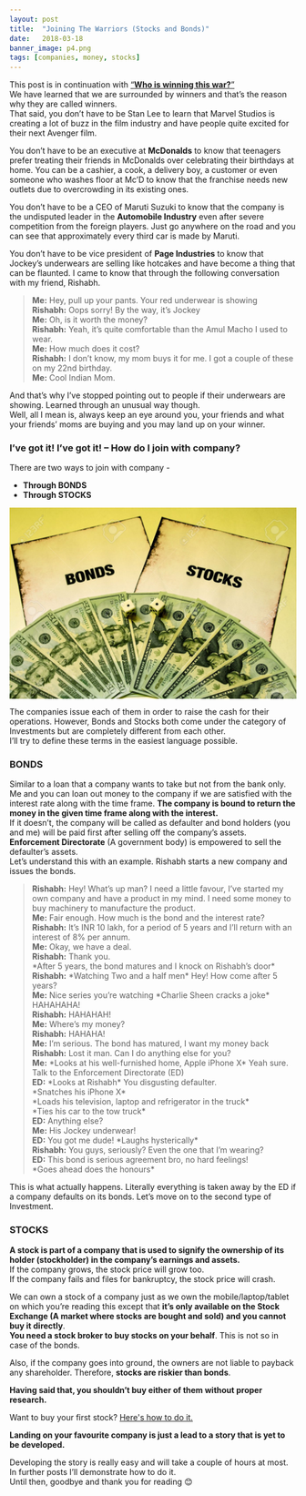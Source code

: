 ```yaml
---
layout: post
title:  "Joining The Warriors (Stocks and Bonds)"
date:   2018-03-18
banner_image: p4.png
tags: [companies, money, stocks]
---
```


This post is in continuation with [“**Who is winning this war?**”](https://investingknights.com/2018/03/15/who-is-winning-this-war/)<br/>
We have learned that we are surrounded by winners and that’s the reason why they are called winners.<br/>
That said, you don’t have to be Stan Lee to learn that Marvel Studios is creating a lot of buzz in the film industry and have people quite excited for their next Avenger film.<br/>

You don’t have to be an executive at **McDonalds** to know that teenagers prefer treating their friends in McDonalds over celebrating their birthdays at home. You can be a cashier, a cook, a delivery boy, a customer or even someone who washes floor at Mc’D to know that the franchise needs new outlets due to overcrowding in its existing ones.<br/>
<!--more-->

You don’t have to be a CEO of Maruti Suzuki to know that the company is the undisputed leader in the **Automobile Industry** even after severe competition from the foreign players. Just go anywhere on the road and you can see that approximately every third car is made by Maruti.<br/>

You don’t have to be vice president of **Page Industries** to know that Jockey’s underwears are selling like hotcakes and have become a thing that can be flaunted. I came to know that through the following conversation with my friend, Rishabh.<br/>

>**Me:** Hey, pull up your pants. Your red underwear is showing<br/>
**Rishabh:** Oops sorry! By the way, it’s Jockey<br/>
**Me:** Oh, is it worth the money?<br/>
**Rishabh:** Yeah, it’s quite comfortable than the Amul Macho I used to wear.<br/>
**Me:** How much does it cost?<br/>
**Rishabh:** I don’t know, my mom buys it for me. I got a couple of these on my 22nd birthday.<br/>
**Me:** Cool Indian Mom.

And that’s why I’ve stopped pointing out to people if their underwears are showing. Learned through an unusual way though.<br/>
Well, all I mean is, always keep an eye around you, your friends and what your friends’ moms are buying and you may land up on your winner.<br/>

### I’ve got it! I’ve got it! – How do I join with company?

There are two ways to join with company -
- **Through BONDS**
- **Through STOCKS**

<img src="/images/posts/p4_1.jpg" alt="ITC Products" style="display: block; margin-left: auto; margin-right: auto;"/>

The companies issue each of them in order to raise the cash for their operations. However, Bonds and Stocks both come under the category of Investments but are completely different from each other.<br/> 
I’ll try to define these terms in the easiest language possible.

### BONDS

Similar to a loan that a company wants to take but not from the bank only. Me and you can loan out money to the company if we are satisfied with the interest rate along with the time frame. **The company is bound to return the money in the given time frame along with the interest.**<br/> 
If it doesn’t, the company will be called as defaulter and bond holders (you and me) will be paid first after selling off the company’s assets. **Enforcement Directorate** (A government body) is empowered to sell the defaulter’s assets.<br/>
Let’s understand this with an example. Rishabh starts a new company and issues the bonds.

>**Rishabh:** Hey! What’s up man? I need a little favour, I’ve started my own company and have a product in my mind. I need some money to buy machinery to manufacture the product.<br/>
**Me:** Fair enough. How much is the bond and the interest rate?<br/>
**Rishabh:** It’s INR 10 lakh, for a period of 5 years and I’ll return with an interest of 8% per annum.<br/>
**Me:** Okay, we have a deal.<br/>
**Rishabh:** Thank you.<br/>
\*After 5 years, the bond matures and I knock on Rishabh’s door\*<br/>
**Rishabh:** \*Watching Two and a half men\* Hey! How come after 5 years?<br/>
**Me:** Nice series you’re watching \*Charlie Sheen cracks a joke\* HAHAHAHA!<br/>
**Rishabh:**  HAHAHAH!<br/>
**Me:** Where’s my money?<br/>
**Rishabh:** HAHAHA!<br/>
**Me:** I’m serious. The bond has matured, I want my money back<br/>
**Rishabh:** Lost it man. Can I do anything else for you?<br/>
**Me:** \*Looks at his well-furnished home, Apple iPhone X\* Yeah sure. Talk to the Enforcement Directorate (ED)<br/>
**ED:** \*Looks at Rishabh\* You disgusting defaulter.<br/> 
\*Snatches his iPhone X\*<br/>
\*Loads his television, laptop and refrigerator in the truck\*<br/>
\*Ties his car to the tow truck\*<br/>
**ED:** Anything else?<br/>
**Me:** His Jockey underwear!<br/>
**ED:** You got me dude! \*Laughs hysterically\*<br/>
**Rishabh:** You guys, seriously? Even the one that I’m wearing?<br/>
**ED:** This bond is serious agreement bro, no hard feelings!<br/>
\*Goes ahead does the honours\*<br/>

This is what actually happens. Literally everything is taken away by the ED if a company defaults on its bonds. Let’s move on to the second type of Investment.

### STOCKS

**A stock is part of a company that is used to signify the ownership of its holder (stockholder) in the company’s earnings and assets.**<br/>
If the company grows, the stock price will grow too.<br/>
If the company fails and files for bankruptcy, the stock price will crash.<br/>

We can own a stock of a company just as we own the mobile/laptop/tablet on which you’re reading this except that **it’s only available on the Stock Exchange (A market where stocks are bought and sold) and you cannot buy it directly**.<br/>
**You need a stock broker to buy stocks on your behalf**. This is not so in case of the bonds.<br/>

Also, if the company goes into ground, the owners are not liable to payback any shareholder. Therefore, **stocks are riskier than bonds**.<br/>

**Having said that, you shouldn’t buy either of them without proper research.**

Want to buy your first stock? [Here's how to do it.](https://investingknights.com/2018/03/22/how-to-buy-stocks/)

**Landing on your favourite company is just a lead to a story that is yet to be developed.**

Developing the story is really easy and will take a couple of hours at most.<br/>
In further posts I’ll demonstrate how to do it.<br/>
Until then, goodbye and thank you for reading 😊
